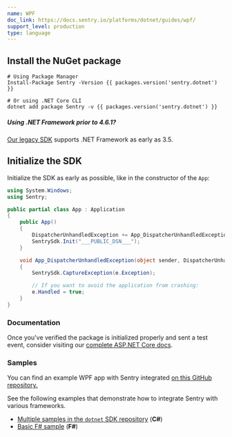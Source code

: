 ```yaml
---
name: WPF
doc_link: https://docs.sentry.io/platforms/dotnet/guides/wpf/
support_level: production
type: language
---
```


## Install the NuGet package

```shell
# Using Package Manager
Install-Package Sentry -Version {{ packages.version('sentry.dotnet') }}

# Or using .NET Core CLI
dotnet add package Sentry -v {{ packages.version('sentry.dotnet') }}
```

<div class="alert alert-info" role="alert"><h5 class="no_toc">Using .NET Framework prior to 4.6.1?</h5>
    <div class="alert-body content-flush-bottom">
        <a href="https://docs.sentry.io/clients/csharp/">Our legacy SDK</a> supports .NET Framework as early as 3.5.
    </div>
</div>

## Initialize the SDK

Initialize the SDK as early as possible, like in the constructor of the `App`:

```csharp
using System.Windows;
using Sentry;

public partial class App : Application
{
    public App()
    {
        DispatcherUnhandledException += App_DispatcherUnhandledException;
        SentrySdk.Init("___PUBLIC_DSN___");
    }

    void App_DispatcherUnhandledException(object sender, DispatcherUnhandledExceptionEventArgs e)
    {
        SentrySdk.CaptureException(e.Exception);

        // If you want to avoid the application from crashing:
        e.Handled = true;
    }
}
```

### Documentation

Once you've verified the package is initialized properly and sent a test event, consider visiting our [complete ASP.NET Core docs](https://docs.sentry.io/platforms/dotnet/).

### Samples

You can find an example WPF app with Sentry integrated [on this GitHub repository.](https://github.com/getsentry/examples/tree/master/dotnet/WpfDotNetCoreCSharp)

See the following examples that demonstrate how to integrate Sentry with various frameworks.

- [Multiple samples in the `dotnet` SDK repository](https://github.com/getsentry/sentry-dotnet/tree/main/samples) (**C#**)
- [Basic F# sample](https://github.com/sentry-demos/fsharp) (**F#**)
